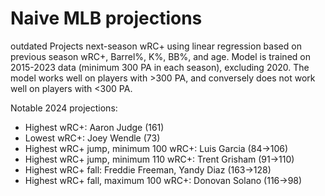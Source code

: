 # Naive MLB projections
outdated
Projects next-season wRC+ using linear regression based on previous season wRC+, Barrel%, K%, BB%, and age. Model is trained on 2015-2023 data (minimum 300 PA in each season), excluding 2020. The model works well on players with >300 PA, and conversely does not work well on players with <300 PA.

Notable 2024 projections:
- Highest wRC+: Aaron Judge (161)
- Lowest wRC+: Joey Wendle (73)
- Highest wRC+ jump, minimum 100 wRC+: Luis Garcia (84->106)
- Highest wRC+ jump, minimum 110 wRC+: Trent Grisham (91->110)
- Highest wRC+ fall: Freddie Freeman, Yandy Diaz (163->128)
- Highest wRC+ fall, maximum 100 wRC+: Donovan Solano (116->98)
